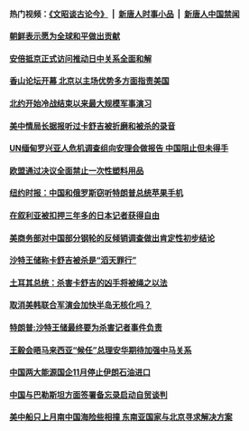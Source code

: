 #### 热门视频：[《文昭谈古论今》](https://github.com/gfw-breaker/wenzhao/blob/master/README.md?t=10251233) &nbsp;|&nbsp; [新唐人时事小品](https://github.com/gfw-breaker/ntdtv-comedy/blob/master/README.md?t=10251233) &nbsp;|&nbsp; [新唐人中国禁闻](https://github.com/gfw-breaker/ntdtv-news/blob/master/README.md?t=10251233)

#### [朝鲜表示愿为全球和平做出贡献 ](../pages/z__yoerrvp/4628605.md?t=10251233) 

#### [安倍抵京正式访问推动日中关系全面和解](../pages/z__yoerrvp/4628575.md?t=10251233) 

#### [香山论坛开幕 北京以主场优势多方面指责美国](../pages/z__yoerrvp/4628518.md?t=10251233) 

#### [北约开始冷战结束以来最大规模军事演习](../pages/z__yoerrvp/4628495.md?t=10251233) 

#### [美中情局长据报听过卡舒吉被折磨和被杀的录音](../pages/z__yoerrvp/4628485.md?t=10251233) 

#### [UN缅甸罗兴亚人危机调查组向安理会做报告 中国阻止但未得手](../pages/z__yoerrvp/4628466.md?t=10251233) 

#### [欧盟通过决议全面禁止一次性塑料用品](../pages/z__yoerrvp/4628461.md?t=10251233) 

#### [纽约时报：中国和俄罗斯窃听特朗普总统苹果手机](../pages/z__yoerrvp/4628426.md?t=10251233) 

#### [在叙利亚被扣押三年多的日本记者获得自由](../pages/z__yoerrvp/4627916.md?t=10251233) 

#### [美商务部对中国部分钢轮的反倾销调查做出肯定性初步结论](../pages/z__yoerrvp/4627651.md?t=10251233) 

#### [沙特王储称卡舒吉被杀是“滔天罪行”](../pages/z__yoerrvp/4627757.md?t=10251233) 

#### [土耳其总统：杀害卡舒吉的凶手将被绳之以法](../pages/z__yoerrvp/4627648.md?t=10251233) 

#### [取消美韩联合军演会加快半岛无核化吗？ ](../pages/z__yoerrvp/4627473.md?t=10251233) 

#### [特朗普:沙特王储最终要为杀害记者事件负责](../pages/z__yoerrvp/4627386.md?t=10251233) 

#### [王毅会晤马来西亚“候任”总理安华期待加强中马关系 ](../pages/z__yoerrvp/4627354.md?t=10251233) 

#### [中国两大能源国企11月停止伊朗石油进口](../pages/z__yoerrvp/4627166.md?t=10251233) 

#### [中国与巴勒斯坦方面签署备忘录启动自贸谈判](../pages/z__yoerrvp/4626996.md?t=10251233) 

#### [美中船只上月南中国海险些相撞 东南亚国家与北京寻求解决方案](../pages/z__yoerrvp/4626969.md?t=10251233) 

